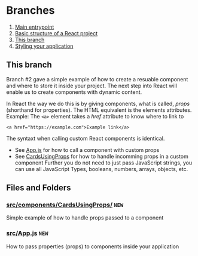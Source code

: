 # Branches
1. [Main entrypoint](https://github.com/LarsGKodehode/react-course-4-weeks/tree/main)
2. [Basic structure of a React project](https://github.com/LarsGKodehode/react-course-4-weeks/tree/project-structure-convention)
3. [This branch](https://github.com/LarsGKodehode/react-course-4-weeks/tree/component-properties)
4. [Styling your application](https://github.com/LarsGKodehode/react-course-4-weeks/tree/component-styling)

## This branch
Branch #2 gave a simple example of how to create a resuable component and where to store it inside your project.
The next step into React will enable us to create components with dynamic content.

In React the way we do this is by giving components, what is called, *props* (shorthand for properties).
The HTML equivalent is the elements attributes. Example:
The `<a>` element takes a *href* attribute to know where to link to
```
<a href="https://example.com">Example link</a>
```
The syntaxt when calling custom React components is identical.
- See [App.js](/src/App.js) for how to call a component with custom props
- See [CardsUsingProps](/src/components/CardUsingProps/CardUsingProps.jsx) for how to handle incomming props in a custom component
Further you do not need to just pass JavaScript strings, you can use all JavaScript Types, booleans, numbers, arrays, objects, etc.

## Files and Folders
### [src/components/CardsUsingProps/](/src/components/CardUsingProps/) ```NEW```
Simple example of how to handle props passed to a component

### [src/App.js](/src/App.js) ```NEW```
How to pass properties (props) to components inside your application